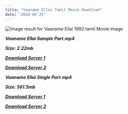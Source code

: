 ```yaml
---
title: "Vaaname Ellai Tamil Movie Download"
date: "2020-03-25"
---
```


![Image result for Vaaname Ellai 1992 tamil Movie image](https://images-na.ssl-images-amazon.com/images/I/711Ccp3VhXL._RI_.jpg)

**_Vaaname Ellai Sample Part.mp4_**

**_Size: 2.22mb_**

**_[Download Server 1](http://p1.wetransfer.vip/files/Tamil{6f622526c29ee360cda5b2e87a916054ceacd5b4cb5e41dd1b031440e2d63f02}20Movies/Tamil{6f622526c29ee360cda5b2e87a916054ceacd5b4cb5e41dd1b031440e2d63f02}20Recent{6f622526c29ee360cda5b2e87a916054ceacd5b4cb5e41dd1b031440e2d63f02}20Movies/Vaaname{6f622526c29ee360cda5b2e87a916054ceacd5b4cb5e41dd1b031440e2d63f02}20Ellai{6f622526c29ee360cda5b2e87a916054ceacd5b4cb5e41dd1b031440e2d63f02}20(1992)/Vaaname{6f622526c29ee360cda5b2e87a916054ceacd5b4cb5e41dd1b031440e2d63f02}20Ellai/Vaaname{6f622526c29ee360cda5b2e87a916054ceacd5b4cb5e41dd1b031440e2d63f02}20Ellai{6f622526c29ee360cda5b2e87a916054ceacd5b4cb5e41dd1b031440e2d63f02}20(1992){6f622526c29ee360cda5b2e87a916054ceacd5b4cb5e41dd1b031440e2d63f02}20Sample{6f622526c29ee360cda5b2e87a916054ceacd5b4cb5e41dd1b031440e2d63f02}20(640x360).mp4)_**

**_[Download Server 2](http://p1.wetransfer.vip/files/Tamil{6f622526c29ee360cda5b2e87a916054ceacd5b4cb5e41dd1b031440e2d63f02}20Movies/Tamil{6f622526c29ee360cda5b2e87a916054ceacd5b4cb5e41dd1b031440e2d63f02}20Recent{6f622526c29ee360cda5b2e87a916054ceacd5b4cb5e41dd1b031440e2d63f02}20Movies/Vaaname{6f622526c29ee360cda5b2e87a916054ceacd5b4cb5e41dd1b031440e2d63f02}20Ellai{6f622526c29ee360cda5b2e87a916054ceacd5b4cb5e41dd1b031440e2d63f02}20(1992)/Vaaname{6f622526c29ee360cda5b2e87a916054ceacd5b4cb5e41dd1b031440e2d63f02}20Ellai/Vaaname{6f622526c29ee360cda5b2e87a916054ceacd5b4cb5e41dd1b031440e2d63f02}20Ellai{6f622526c29ee360cda5b2e87a916054ceacd5b4cb5e41dd1b031440e2d63f02}20(1992){6f622526c29ee360cda5b2e87a916054ceacd5b4cb5e41dd1b031440e2d63f02}20Sample{6f622526c29ee360cda5b2e87a916054ceacd5b4cb5e41dd1b031440e2d63f02}20(640x360).mp4)_**

**_Vaaname Ellai Single Part.mp4_**

**_Size: 561.5mb_**

**_[Download Server 1](http://p1.wetransfer.vip/files/Tamil{6f622526c29ee360cda5b2e87a916054ceacd5b4cb5e41dd1b031440e2d63f02}20Movies/Tamil{6f622526c29ee360cda5b2e87a916054ceacd5b4cb5e41dd1b031440e2d63f02}20Recent{6f622526c29ee360cda5b2e87a916054ceacd5b4cb5e41dd1b031440e2d63f02}20Movies/Vaaname{6f622526c29ee360cda5b2e87a916054ceacd5b4cb5e41dd1b031440e2d63f02}20Ellai{6f622526c29ee360cda5b2e87a916054ceacd5b4cb5e41dd1b031440e2d63f02}20(1992)/Vaaname{6f622526c29ee360cda5b2e87a916054ceacd5b4cb5e41dd1b031440e2d63f02}20Ellai/Vaaname{6f622526c29ee360cda5b2e87a916054ceacd5b4cb5e41dd1b031440e2d63f02}20Ellai{6f622526c29ee360cda5b2e87a916054ceacd5b4cb5e41dd1b031440e2d63f02}20(1992){6f622526c29ee360cda5b2e87a916054ceacd5b4cb5e41dd1b031440e2d63f02}20Single{6f622526c29ee360cda5b2e87a916054ceacd5b4cb5e41dd1b031440e2d63f02}20Part{6f622526c29ee360cda5b2e87a916054ceacd5b4cb5e41dd1b031440e2d63f02}20(640x360).mp4)_**

**_[Download Server 2](http://p1.wetransfer.vip/files/Tamil{6f622526c29ee360cda5b2e87a916054ceacd5b4cb5e41dd1b031440e2d63f02}20Movies/Tamil{6f622526c29ee360cda5b2e87a916054ceacd5b4cb5e41dd1b031440e2d63f02}20Recent{6f622526c29ee360cda5b2e87a916054ceacd5b4cb5e41dd1b031440e2d63f02}20Movies/Vaaname{6f622526c29ee360cda5b2e87a916054ceacd5b4cb5e41dd1b031440e2d63f02}20Ellai{6f622526c29ee360cda5b2e87a916054ceacd5b4cb5e41dd1b031440e2d63f02}20(1992)/Vaaname{6f622526c29ee360cda5b2e87a916054ceacd5b4cb5e41dd1b031440e2d63f02}20Ellai/Vaaname{6f622526c29ee360cda5b2e87a916054ceacd5b4cb5e41dd1b031440e2d63f02}20Ellai{6f622526c29ee360cda5b2e87a916054ceacd5b4cb5e41dd1b031440e2d63f02}20(1992){6f622526c29ee360cda5b2e87a916054ceacd5b4cb5e41dd1b031440e2d63f02}20Single{6f622526c29ee360cda5b2e87a916054ceacd5b4cb5e41dd1b031440e2d63f02}20Part{6f622526c29ee360cda5b2e87a916054ceacd5b4cb5e41dd1b031440e2d63f02}20(640x360).mp4)_**

